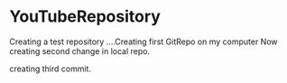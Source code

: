 # YouTubeRepository
Creating a test repository ....Creating first GitRepo on my computer
Now creating second change in local repo.

creating third commit.
